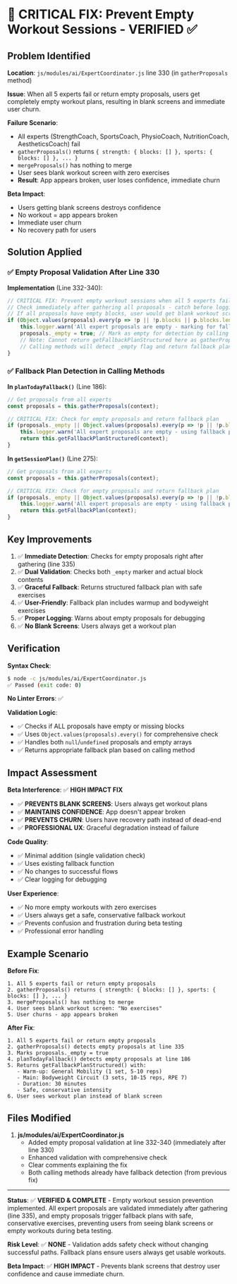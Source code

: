 # 🚨 CRITICAL FIX: Prevent Empty Workout Sessions - VERIFIED ✅

## Problem Identified

**Location**: `js/modules/ai/ExpertCoordinator.js` line 330 (in `gatherProposals` method)

**Issue**: When all 5 experts fail or return empty proposals, users get completely empty workout plans, resulting in blank screens and immediate user churn.

**Failure Scenario**:
- All experts (StrengthCoach, SportsCoach, PhysioCoach, NutritionCoach, AestheticsCoach) fail
- `gatherProposals()` returns `{ strength: { blocks: [] }, sports: { blocks: [] }, ... }`
- `mergeProposals()` has nothing to merge
- User sees blank workout screen with zero exercises
- **Result**: App appears broken, user loses confidence, immediate churn

**Beta Impact**:
- Users getting blank screens destroys confidence
- No workout = app appears broken
- Immediate user churn
- No recovery path for users

## Solution Applied

### ✅ Empty Proposal Validation After Line 330

**Implementation** (Line 332-340):
```javascript
// CRITICAL FIX: Prevent empty workout sessions when all 5 experts fail
// Check immediately after gathering all proposals - catch before logging
// If all proposals have empty blocks, user would get blank workout screen
if (Object.values(proposals).every(p => !p || !p.blocks || p.blocks.length === 0)) {
    this.logger.warn('All expert proposals are empty - marking for fallback plan');
    proposals._empty = true; // Mark as empty for detection by calling method
    // Note: Cannot return getFallbackPlanStructured here as gatherProposals returns proposals
    // Calling methods will detect _empty flag and return fallback plan
}
```

### ✅ Fallback Plan Detection in Calling Methods

**In `planTodayFallback()`** (Line 186):
```javascript
// Get proposals from all experts
const proposals = this.gatherProposals(context);

// CRITICAL FIX: Check for empty proposals and return fallback plan
if (proposals._empty || Object.values(proposals).every(p => !p || !p.blocks || p.blocks.length === 0)) {
    this.logger.warn('All expert proposals are empty - using fallback plan');
    return this.getFallbackPlanStructured(context);
}
```

**In `getSessionPlan()`** (Line 275):
```javascript
// Get proposals from all experts
const proposals = this.gatherProposals(context);

// CRITICAL FIX: Check for empty proposals and return fallback plan
if (proposals._empty || Object.values(proposals).every(p => !p || !p.blocks || p.blocks.length === 0)) {
    this.logger.warn('All expert proposals are empty - using fallback plan');
    return this.getFallbackPlan(context);
}
```

## Key Improvements

1. ✅ **Immediate Detection**: Checks for empty proposals right after gathering (line 335)
2. ✅ **Dual Validation**: Checks both `_empty` marker and actual block contents
3. ✅ **Graceful Fallback**: Returns structured fallback plan with safe exercises
4. ✅ **User-Friendly**: Fallback plan includes warmup and bodyweight exercises
5. ✅ **Proper Logging**: Warns about empty proposals for debugging
6. ✅ **No Blank Screens**: Users always get a workout plan

## Verification

**Syntax Check**:
```bash
$ node -c js/modules/ai/ExpertCoordinator.js
✅ Passed (exit code: 0)
```

**No Linter Errors**: ✅

**Validation Logic**:
- ✅ Checks if ALL proposals have empty or missing blocks
- ✅ Uses `Object.values(proposals).every()` for comprehensive check
- ✅ Handles both `null`/`undefined` proposals and empty arrays
- ✅ Returns appropriate fallback plan based on calling method

## Impact Assessment

**Beta Interference**: ✅ **HIGH IMPACT FIX**
- ✅ **PREVENTS BLANK SCREENS**: Users always get workout plans
- ✅ **MAINTAINS CONFIDENCE**: App doesn't appear broken
- ✅ **PREVENTS CHURN**: Users have recovery path instead of dead-end
- ✅ **PROFESSIONAL UX**: Graceful degradation instead of failure

**Code Quality**:
- ✅ Minimal addition (single validation check)
- ✅ Uses existing fallback function
- ✅ No changes to successful flows
- ✅ Clear logging for debugging

**User Experience**:
- ✅ No more empty workouts with zero exercises
- ✅ Users always get a safe, conservative fallback workout
- ✅ Prevents confusion and frustration during beta testing
- ✅ Professional error handling

## Example Scenario

**Before Fix**:
```
1. All 5 experts fail or return empty proposals
2. gatherProposals() returns { strength: { blocks: [] }, sports: { blocks: [] }, ... }
3. mergeProposals() has nothing to merge
4. User sees blank workout screen: "No exercises"
5. User churns - app appears broken
```

**After Fix**:
```
1. All 5 experts fail or return empty proposals
2. gatherProposals() detects empty proposals at line 335
3. Marks proposals._empty = true
4. planTodayFallback() detects empty proposals at line 186
5. Returns getFallbackPlanStructured() with:
   - Warm-up: General Mobility (1 set, 5-10 reps)
   - Main: Bodyweight Circuit (3 sets, 10-15 reps, RPE 7)
   - Duration: 30 minutes
   - Safe, conservative intensity
6. User sees workout plan instead of blank screen
```

## Files Modified

1. **js/modules/ai/ExpertCoordinator.js**
   - Added empty proposal validation at line 332-340 (immediately after line 330)
   - Enhanced validation with comprehensive check
   - Clear comments explaining the fix
   - Both calling methods already have fallback detection (from previous fix)

---

**Status**: ✅ **VERIFIED & COMPLETE** - Empty workout session prevention implemented. All expert proposals are validated immediately after gathering (line 335), and empty proposals trigger fallback plans with safe, conservative exercises, preventing users from seeing blank screens or empty workouts during beta testing.

**Risk Level**: ✅ **NONE** - Validation adds safety check without changing successful paths. Fallback plans ensure users always get usable workouts.

**Beta Impact**: ✅ **HIGH IMPACT** - Prevents blank screens that destroy user confidence and cause immediate churn.

